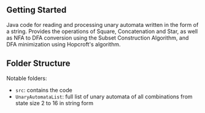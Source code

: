 ## Getting Started

Java code for reading and processing unary automata written in the form of a string. Provides the operations of Square, Concatenation and Star, as well as NFA to DFA conversion using the Subset Construction Algorithm, and DFA minimization using Hopcroft's algorithm.

## Folder Structure

Notable folders:

- `src`: contains the code
- `UnaryAutomataList`: full list of unary automata of all combinations from state size 2 to 16 in string form